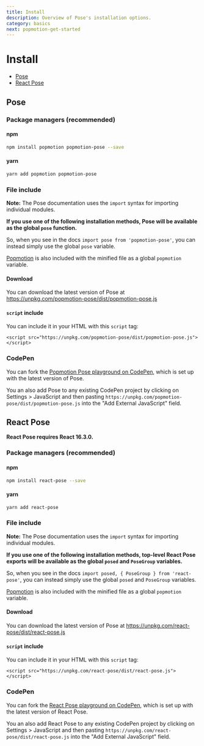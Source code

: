 ```yaml
---
title: Install
description: Overview of Pose's installation options.
category: basics
next: popmotion-get-started
---
```


# Install

- [Pose](#install-pose)
- [React Pose](#install-react-pose)

## Pose

### Package managers (recommended)

#### npm

```bash
npm install popmotion popmotion-pose --save
```

#### yarn

```bash
yarn add popmotion popmotion-pose
```

### File include

**Note:** The Pose documentation uses the `import` syntax for importing individual modules.

**If you use one of the following installation methods, Pose will be available as the global `pose` function.**

So, when you see in the docs `import pose from 'popmotion-pose'`, you can instead simply use the global `pose` variable.

[Popmotion](https://popmotion.io) is also included with the minified file as a global `popmotion` variable.

#### Download

You can download the latest version of Pose at https://unpkg.com/popmotion-pose/dist/popmotion-pose.js

#### `script` include

You can include it in your HTML with this `script` tag:

```
<script src="https://unpkg.com/popmotion-pose/dist/popmotion-pose.js"></script>
```

### CodePen

You can fork the [Popmotion Pose playground on CodePen](https://codepen.io/popmotion/pen/bvqJbV?editors=0010), which is set up with the latest version of Pose.

You an also add Pose to any existing CodePen project by clicking on Settings > JavaScript and then pasting `https://unpkg.com/popmotion-pose/dist/popmotion-pose.js` into the "Add External JavaScript" field.

## React Pose

**React Pose requires React 16.3.0.**

### Package managers (recommended)

#### npm

```bash
npm install react-pose --save
```

#### yarn

```bash
yarn add react-pose
```

### File include

**Note:** The Pose documentation uses the `import` syntax for importing individual modules.

**If you use one of the following installation methods, top-level React Pose exports will be available as the global `posed` and `PoseGroup` variables.**

So, when you see in the docs `import posed, { PoseGroup } from 'react-pose'`, you can instead simply use the global `posed` and `PoseGroup` variables.

[Popmotion](https://popmotion.io) is also included with the minified file as a global `popmotion` variable.

#### Download

You can download the latest version of Pose at https://unpkg.com/react-pose/dist/react-pose.js

#### `script` include

You can include it in your HTML with this `script` tag:

```
<script src="https://unpkg.com/react-pose/dist/react-pose.js"></script>
```

### CodePen

You can fork the [React Pose playground on CodePen](https://codepen.io/popmotion/pen/mxmrPZ?editors=0010), which is set up with the latest version of React Pose.

You an also add React Pose to any existing CodePen project by clicking on Settings > JavaScript and then pasting `https://unpkg.com/react-pose/dist/react-pose.js` into the "Add External JavaScript" field.
